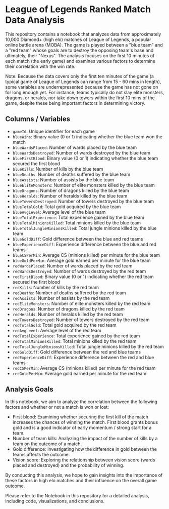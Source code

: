 # League of Legends Ranked Match Data Analysis

This repository contains a notebook that analyzes data from approximately 10,000 Diamond+ (high elo) matches of League of Legends, a popular online battle arena (MOBA). The game is played between a "blue team" and a "red team" whose goals are to destroy the opposing team's base and ultimately, their "Nexus". The analysis focuses on the first 10 minutes of each match (the early game) and examines various factors to determine their correlation with the win rate.

Note: Because the data covers only the first ten minutes of the game (a typical game of League of Legends can range from 15 - 60 mins in length), some variables are underrepresented because the game has not gone on for long enough yet. For instance, teams typically do not slay elite monsters, dragons, or heralds, nor take down towers within the first 10 mins of the game, despite these being important factors in determining victory.

## Columns / Variables

- `gameId`: Unique identifier for each game
- `blueWins`: Binary value (0 or 1) indicating whether the blue team won the match
- `blueWardsPlaced`: Number of wards placed by the blue team
- `blueWardsDestroyed`: Number of wards destroyed by the blue team
- `blueFirstBlood`: Binary value (0 or 1) indicating whether the blue team secured the first blood
- `blueKills`: Number of kills by the blue team
- `blueDeaths`: Number of deaths suffered by the blue team
- `blueAssists`: Number of assists by the blue team
- `blueEliteMonsters`: Number of elite monsters killed by the blue team
- `blueDragons`: Number of dragons killed by the blue team
- `blueHeralds`: Number of heralds killed by the blue team
- `blueTowersDestroyed`: Number of towers destroyed by the blue team
- `blueTotalGold`: Total gold acquired by the blue team
- `blueAvgLevel`: Average level of the blue team
- `blueTotalExperience`: Total experience gained by the blue team
- `blueTotalMinionsKilled`: Total minions killed by the blue team
- `blueTotalJungleMinionsKilled`: Total jungle minions killed by the blue team
- `blueGoldDiff`: Gold difference between the blue and red teams
- `blueExperienceDiff`: Experience difference between the blue and red teams
- `blueCSPerMin`: Average CS (minions killed) per minute for the blue team
- `blueGoldPerMin`: Average gold earned per minute for the blue team
- `redWardsPlaced`: Number of wards placed by the red team
- `redWardsDestroyed`: Number of wards destroyed by the red team
- `redFirstBlood`: Binary value (0 or 1) indicating whether the red team secured the first blood
- `redKills`: Number of kills by the red team
- `redDeaths`: Number of deaths suffered by the red team
- `redAssists`: Number of assists by the red team
- `redEliteMonsters`: Number of elite monsters killed by the red team
- `redDragons`: Number of dragons killed by the red team
- `redHeralds`: Number of heralds killed by the red team
- `redTowersDestroyed`: Number of towers destroyed by the red team
- `redTotalGold`: Total gold acquired by the red team
- `redAvgLevel`: Average level of the red team
- `redTotalExperience`: Total experience gained by the red team
- `redTotalMinionsKilled`: Total minions killed by the red team
- `redTotalJungleMinionsKilled`: Total jungle minions killed by the red team
- `redGoldDiff`: Gold difference between the red and blue teams
- `redExperienceDiff`: Experience difference between the red and blue teams
- `redCSPerMin`: Average CS (minions killed) per minute for the red team
- `redGoldPerMin`: Average gold earned per minute for the red team

## Analysis Goals

In this notebook, we aim to analyze the correlation between the following factors and whether or not a match is won or lost:

- First blood: Examining whether securing the first kill of the match increases the chances of winning the match. First blood grants bonus gold and is a good indicator of early momentum / strong start for a team.
- Number of team kills: Analyzing the impact of the number of kills by a team on the outcome of a match.
- Gold difference: Investigating how the difference in gold between the teams affects the outcome.
- Vision score: Exploring the relationship between vision score (wards placed and destroyed) and the probability of winning.

By conducting this analysis, we hope to gain insights into the importance of these factors in high elo matches and their influence on the overall game outcome.

Please refer to the Notebook in this repository for a detailed analysis, including code, visualizations, and conclusions.


